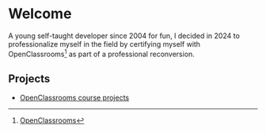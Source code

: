 # Welcome

A young self-taught developer since 2004 for fun, I decided in 2024 to professionalize myself in the field by certifying myself with OpenClassrooms[^1] as part of a professional reconversion.

## Projects
- [OpenClassrooms course projects](openclassrooms/README.md)

[^1]: [OpenClassrooms](https://openclassrooms.com/en/paths/901-developpeur-wordpress)